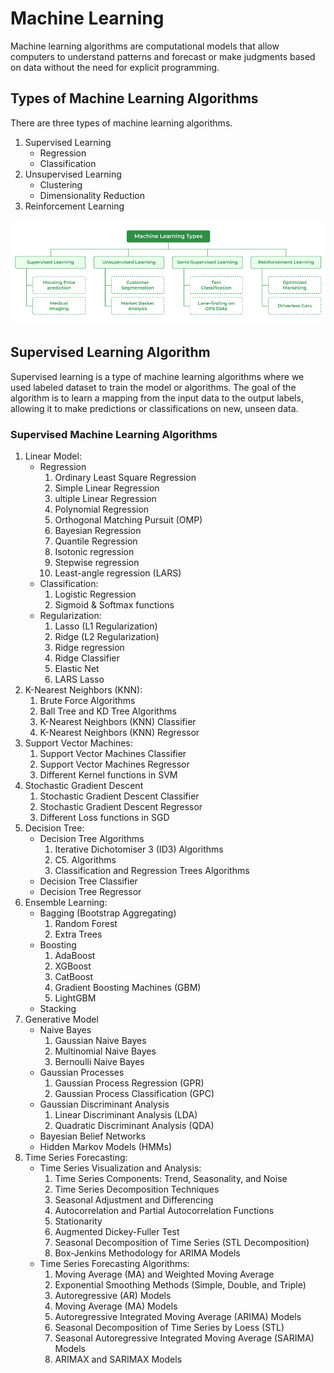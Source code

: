 # Machine Learning

Machine learning algorithms are computational models that allow computers to understand patterns and forecast or make judgments based on data without the need for explicit programming.

## Types of Machine Learning Algorithms
There are three types of machine learning algorithms.

1. Supervised Learning
    - Regression
    - Classification
2. Unsupervised Learning
    - Clustering
    - Dimensionality Reduction
3. Reinforcement Learning

![machine learning](image.png)

## Supervised Learning Algorithm

Supervised learning is a type of machine learning algorithms where we used labeled dataset to train the model or algorithms. The goal of the algorithm is to learn a mapping from the input data to the output labels, allowing it to make predictions or classifications on new, unseen data.

### Supervised Machine Learning Algorithms

1. Linear Model:
    - Regression
        1. Ordinary Least Square Regression
        2. Simple Linear Regression
        3. ultiple Linear Regression
        4. Polynomial Regression
        5. Orthogonal Matching Pursuit (OMP)
        5. Bayesian Regression
        6. Quantile Regression
        7. Isotonic regression
        8. Stepwise regression
        9. Least-angle regression (LARS)
    - Classification:
        1. Logistic Regression
        2. Sigmoid & Softmax functions
    - Regularization:
        1. Lasso (L1 Regularization)
        2. Ridge (L2 Regularization)
        3. Ridge regression
        4. Ridge Classifier
        5. Elastic Net
        6. LARS Lasso
2. K-Nearest Neighbors (KNN):
    1. Brute Force Algorithms
    2. Ball Tree and KD Tree Algorithms
    3. K-Nearest Neighbors (KNN) Classifier
    4. K-Nearest Neighbors (KNN) Regressor
3. Support Vector Machines:
    1. Support Vector Machines Classifier
    1. Support Vector Machines Regressor
    1. Different Kernel functions in SVM
4. Stochastic Gradient Descent
    1. Stochastic Gradient Descent Classifier
    2. Stochastic Gradient Descent Regressor 
    3. Different Loss functions in SGD
5. Decision Tree:
    - Decision Tree Algorithms
        1. Iterative Dichotomiser 3 (ID3) Algorithms
        2. C5. Algorithms
        3. Classification and Regression Trees Algorithms
    - Decision Tree Classifier
    - Decision Tree Regressor
6. Ensemble Learning:
    - Bagging (Bootstrap Aggregating)
        1. Random Forest
        2. Extra Trees
    - Boosting
        1. AdaBoost
        2. XGBoost
        3. CatBoost
        4. Gradient Boosting Machines (GBM)
        5. LightGBM
    - Stacking
7. Generative Model
    - Naive Bayes
        1. Gaussian Naive Bayes
        2. Multinomial Naive Bayes
        3. Bernoulli Naive Bayes
    - Gaussian Processes
        1. Gaussian Process Regression (GPR)
        2. Gaussian Process Classification (GPC)
    - Gaussian Discriminant Analysis
        1. Linear Discriminant Analysis (LDA)
        2. Quadratic Discriminant Analysis (QDA)
    - Bayesian Belief Networks
    - Hidden Markov Models (HMMs)
8. Time Series Forecasting:
    - Time Series Visualization and Analysis:
        1. Time Series Components: Trend, Seasonality, and Noise
        2. Time Series Decomposition Techniques
        3. Seasonal Adjustment and Differencing
        4. Autocorrelation and Partial Autocorrelation Functions
        5. Stationarity
        6. Augmented Dickey-Fuller Test
        7.  Seasonal Decomposition of Time Series (STL Decomposition)
        8. Box-Jenkins Methodology for ARIMA Models
    - Time Series Forecasting Algorithms:
        1. Moving Average (MA) and Weighted Moving Average
        2. Exponential Smoothing Methods (Simple, Double, and Triple)
        3. Autoregressive (AR) Models
        4. Moving Average (MA) Models
        5. Autoregressive Integrated Moving Average (ARIMA) Models
        6. Seasonal Decomposition of Time Series by Loess (STL)
        7. Seasonal Autoregressive Integrated Moving Average (SARIMA) Models
        8. ARIMAX and SARIMAX Models
